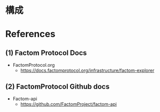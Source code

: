 # 構成






# References

## (1) Factom Protocol Docs
* FactomProtocol.org
	- https://docs.factomprotocol.org/infrastructure/factom-explorer

## (2) FactomProtocol Github docs
* Factom-api
  - https://github.com/FactomProject/factom-api
